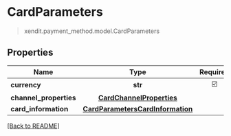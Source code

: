 # CardParameters
> xendit.payment_method.model.CardParameters


## Properties
| Name | Type | Required | Description | Examples |
|------------|:-------------:|:-------------:|-------------|:-------------:|
| **currency** | **str** | ☑️ |  |  | |
| **channel_properties** | [**CardChannelProperties**](CardChannelProperties.md) | |   |  |
| **card_information** | [**CardParametersCardInformation**](CardParametersCardInformation.md) | |   |  |


[[Back to README]](../../README.md)


